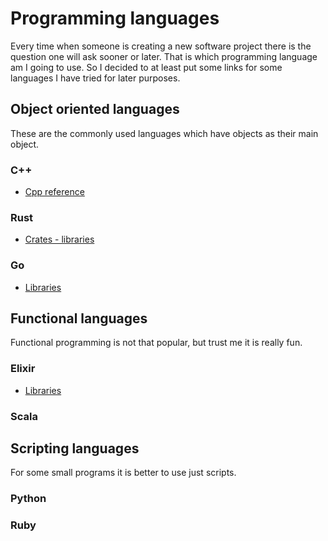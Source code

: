 # Programming languages

Every time when someone is creating a new software project there is the question one will ask sooner or later. That is which programming language am I going to use. So I decided to at least put some links for some languages I have tried for later purposes.

## Object oriented languages

These are the commonly used languages which have objects as their main object.

### C++

- [Cpp reference](https://cppreference.com/)

### Rust

- [Crates - libraries](https://crates.io/)

### Go

- [Libraries](https://pkg.go.dev/)

## Functional languages

Functional programming is not that popular, but trust me it is really fun.

### Elixir

- [Libraries](https://hexdocs.pm/elixir/)

### Scala

## Scripting languages

For some small programs it is better to use just scripts.

### Python

### Ruby
